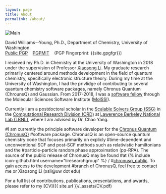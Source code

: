 ```yaml
---
layout: page
title: About
permalink: /about/
---
```

![Main]({{site.url}}/_assets/profile.jpg)

David Williams--Young, Ph.D., Department of Chemistry, University of Washington.
<br>[Public PGP]({{site.url}}/_assets/dbwy_pub.txt) &nbsp;&nbsp; 
[PGPMIT](http://pgp.mit.edu/pks/lookup?op=vindex&search=0x8160257273C4F947) &nbsp;&nbsp;
(PGP Fingerprint: {{site.gpgfgr}})

I recieved my Ph.D. in Chemistry at the University of Washington in 2018 under the supervision
of Professor [Xiaosong Li](http://depts.washington.edu/ligroup). 
My graduate research primarily centered around methods development in the
field of quantum chemistry, specifically electronic structure theory. During my time at the University
of Washington, I had the privlidge of contributing to several quantum chemistry software packages, namely
Chronus Quantum (ChrounsQ) and Gaussian. From 2017-2018, I was a [software fellow](http://molssi.org/2018-phase-ii-molssi-software-fellows/) 
through the Molecular Sciences Software Institute ([MolSSI](http://molssi.org)).


Currently I am a postdoctoral scholar in the 
[Scalable Solvers Group (SSG)](https://crd.lbl.gov/departments/applied-mathematics/scalable-solvers/) in the 
[Computational Research Division (CRD)](https://crd.lbl.gov/)
at [Lawerence Berkeley National Lab (LBNL)](https://lbl.gov/), where I am advised by Dr. Chao Yang.



#I am currently the principle software developer for the [Chronus Quantum (ChronusQ)](http://www.chronusquantum.org) 
#software package. ChronusQ is an open-source quantum chemistry code that focuses primarily on explicly
#time-dependent and unconventional SCF and post-SCF methods such as relativistic hamiltonians and the
#particle-particle random phase approximation (pp-RPA). The source of the public release of ChronusQ may be found
#at {% include icon-github.html username="liresearchgroup" %} / 
#[chronusq\_public](http://www.github.com/liresearchgroup/chronusq_public). To gain access to the development
#branch of ChronusQ, feel free to contact me or Xiaosong Li (xsli@uw dot edu)

For a full list of contributions, publications, presentations, and awards, please refer to my [CV]({{ site.url }}/_assets/CV.pdf)
